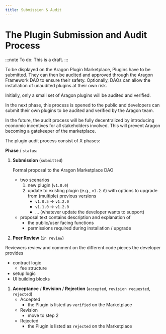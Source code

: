 ```yaml
---
title: Submission & Audit
---
```


# The Plugin Submission and Audit Process

:::note
To do: This is a draft.
:::

To be displayed on the Aragon Plugin Marketplace, Plugins have to be submitted. They can then be audited and approved through the Aragon Framework DAO to ensure their safety. Optionally, DAOs can allow the installation of unaudited plugins at their own risk.

Initially, only a small set of Aragon plugins will be audited and verified.

In the next phase, this process is opened to the public and developers can submit their own plugins to be audited and verified by the Aragon team.

In the future, the audit process will be fully decentralized by introducing economic incentives for all stakeholders involved. This will prevent Aragon becoming a gatekeeper of the marketplace.

The plugin audit process consist of X phases:

**Phase** / `status`:

1. **Submission** (`submitted`)

   Formal proposal to the Aragon Marketplace DAO

   - two scenarios
     1. new plugin (`v1.0.0`)
     2. update to existing plugin (e.g., `v1.2.0`) with options to upgrade from (multiple) previous versions
        - `v1.0.5` → `v1.2.0`
        - `v1.1.0` → `v1.2.0`
        - ... (whatever update the developer wants to support)
   - proposal text contains description and explanation of
     - the public/user facing functions
     - permissions required during installation / upgrade

2. **Peer Review** (`in review`)

Reviewers review and comment on the different code pieces the developer provides

- contract logic
  - fee structure
- setup logic
- UI building blocks

1. **Acceptance** / **Revision** / **Rejection** (`accepted`, `revision requested`, `rejected`)
   - Accepted
     - the Plugin is listed as `verified` on the Marketplace
   - Revision
     - move to step 2
   - Rejected
     - the Plugin is listed as `rejected` on the Marketplace
